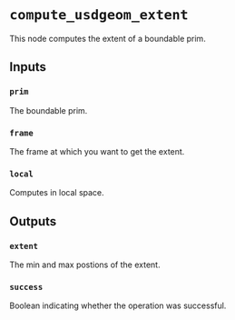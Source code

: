 # `compute_usdgeom_extent`

This node computes the extent of a boundable prim.

## Inputs

### `prim`
The boundable prim. 

### `frame`
The frame at which you want to get the extent. 

### `local`
Computes in local space. 

## Outputs

### `extent`
The min and max postions of the extent. 

### `success`
Boolean indicating whether the operation was successful.
